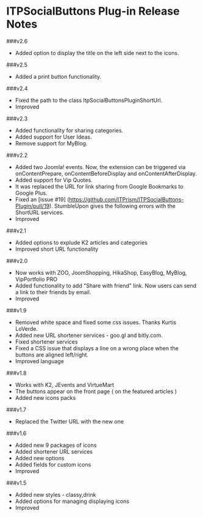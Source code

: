 ITPSocialButtons Plug-in Release Notes
=====================================

###v2.6
* Added option to display the title on the left side next to the icons.

###v2.5
* Added a print button functionality.

###v2.4
* Fixed the path to the class ItpSocialButtonsPluginShortUrl.
* Improved

###v2.3
* Added functionality for sharing categories.
* Added support for User Ideas.
* Remove support for MyBlog.

###v2.2

* Added two Joomla! events. Now, the extension can be triggered via onContentPrepare, onContentBeforeDisplay and onContentAfterDisplay.
* Added support for Vip Quotes.
* It was replaced the URL for link sharing from Google Bookmarks to Google Plus.
* Fixed an [issue #19] (https://github.com/ITPrism/ITPSocialButtons-Plugin/pull/19). StumbleUpon gives the following errors with the ShortURL services.
* Improved

###v2.1
* Added options to explude K2 articles and categories
* Improved short URL functionality

###v2.0
* Now works with ZOO, JoomShopping, HikaShop, EasyBlog, MyBlog, VipPortfolio PRO
* Added functionality to add "Share with friend" link. Now users can send a link to their friends by email.
* Improved

###v1.9
* Removed white space and fixed some css issues. Thanks Kurtis LoVerde.
* Added new URL shortener services - goo.gl and bitly.com.
* Fixed shortener services
* Fixed a CSS issue that displays a line on a wrong place when the buttons are aligned left/right.  
* Improved language

###v1.8
* Works with K2, JEvents and VirtueMart
* The buttons appear on the front page ( on the featured articles )
* Added new icons packs

###v1.7
* Replaced the Twitter URL with the new one

###v1.6
* Added new 9 packages of icons
* Added shortener URL services
* Added new options
* Added fields for custom icons
* Improved

###v1.5
* Added new styles - classy,drink
* Added options for managing displaying icons
* Improved